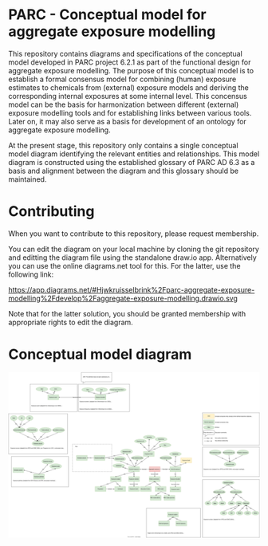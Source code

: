 # PARC - Conceptual model for aggregate exposure modelling

This repository contains diagrams and specifications of the conceptual model developed in PARC project 6.2.1 as part of the functional design for aggregate exposure modelling. The purpose of this conceptual model is to establish a formal consensus model for combining (human) exposure estimates to chemicals from (external) exposure models and deriving the corresponding internal exposures at some internal level. This concensus model can be the basis for harmonization between different (external) exposure modelling tools and for establishing links between various tools. Later on, it may also serve as a basis for development of an ontology for aggregate exposure modelling.

At the present stage, this repository only contains a single conceptual model diagram identifying the relevant entities and relationships. This model diagram is constructed using the established glossary of PARC AD 6.3 as a basis and alignment between the diagram and this glossary should be maintained.

# Contributing

When you want to contribute to this repository, please request membership.

You can edit the diagram on your local machine by cloning the git repository and editting the diagram file using the standalone draw.io app. Alternatively you can use the online diagrams.net tool for this. For the latter, use the following link:

https://app.diagrams.net/#Hjwkruisselbrink%2Fparc-aggregate-exposure-modelling%2Fdevelop%2Faggregate-exposure-modelling.drawio.svg

Note that for the latter solution, you should be granted membership with appropriate rights to edit the diagram.

# Conceptual model diagram

![Conceptual model diagram for aggregate exposure modelling](aggregate-exposure-modelling.drawio.svg)

